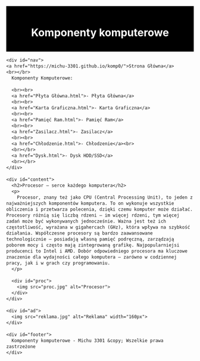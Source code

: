 <head>

<html lang="pl">
  <meta charset="utf-8">
  <title>Komponenty komputerowe</title>
  <meta name="description" content="Serwis prezentuje komponenty komputerowe. Sprawdź, czy znasz je wszystkie">
  <meta name="keywords" content="komputery, procesory, karty graficzne, GPU, CPU, płyta główna, ziemniak">
  <meta http-equiv="X-UA-Compatible" content="IE=edge,chrome=1">

</html>
  <style>
    </head>
    <head>
    #container {
      width: 1000px;
      margin: 0 auto;
    }
    #logo {
      background-color: black;
      color: white;
      text-align: center;
      padding: 15px;
    }
    #nav {
      float: left;
      background-color: lightgray;
      width: 120px;
      min-height: 850px;
      padding: 10px;
    }
    #content {
      float: left;
      padding: 20px;
      width: 640px;
    }
    #ad {
      float: left;
      width: 160px;
      min-height: 850px;
      padding: 10px;
      background-color: lightgray;
    }
    #footer {
      clear: both;
      background-color: black;
      color: white;
      text-align: center;
      padding: 20px;
    }
    #proc {
 float: center;
      width: 160px;
      min-height: 850px;
      padding: 10px;
      background-color: lightgray;
    }
   
  </style>
</head>
<body>
  <div id="container">
    <div id="logo">
      <h1>Komponenty komputerowe</h1>
    </div>

    <div id="nav">
    <a href="https://michu-3301.github.io/komp0/">Strona Główna</a>
    <br></br>
      Komponenty Komputerowe:

      <br><br>
      <a href="Płyta Główna.html">- Płyta Główna</a>
      <br><br>
      <a href="Karta Graficzna.html">- Karta Graficzna</a>
      <br><br>
      <a href="Pamięć Ram.html">- Pamięć Ram</a>
      <br><br>
      <a href="Zasilacz.html">- Zasilacz</a>
      <br><br>
      <a href="Chłodzenie.html">- Chłodzenie</a><br>
      <br></br>
      <a href="Dysk.html">- Dysk HDD/SSD</a>
      <br></br>
    </div>

    <div id="content">
      <h2>Procesor – serce każdego komputera</h2>
      <p>
        Procesor, znany też jako CPU (Central Processing Unit), to jeden z najważniejszych komponentów komputera. To on wykonuje wszystkie obliczenia i przetwarza polecenia, dzięki czemu komputer może działać. Procesory różnią się liczbą rdzeni – im więcej rdzeni, tym więcej zadań może być wykonywanych jednocześnie. Ważna jest też ich częstotliwość, wyrażana w gigahercach (GHz), która wpływa na szybkość działania. Współczesne procesory są bardzo zaawansowane technologicznie – posiadają własną pamięć podręczną, zarządzają poborem mocy i często mają zintegrowaną grafikę. Najpopularniejsi producenci to Intel i AMD. Dobór odpowiedniego procesora ma kluczowe znaczenie dla wydajności całego komputera – zarówno w codziennej pracy, jak i w grach czy programowaniu.
      </p>

      <div id="proc">
        <img src="proc.jpg" alt="Procesor">
      </div>
    </div>

    <div id="ad">
      <img src="reklama.jpg" alt="Reklama" width="160px">
    </div>

    <div id="footer">
      Komponenty komputerowe - Michu 3301 &copy; Wszelkie prawa zastrzeżone
    </div>
  </div>
</body>
</html>
